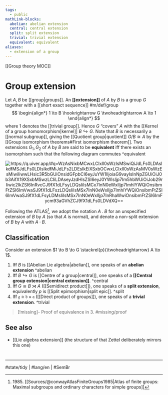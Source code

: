 ```yaml
---
tags:
  - public
mathLink-blocks:
  abelian: abelian extension
  central: central extension
  split: split extension
  trivial: trivial extension
  equivalent: equivalent
aliases:
  - extension of a group
---
```

[[Group theory MOC]]
# Group extension

Let $A, B$ be [[group|groups]]. An **[[extension]]** of $A$ by $B$ is a group $G$ together with a [[short exact sequence]] #m/def/group 
$$
\begin{align*}
1 \to B \hookrightarrow G \twoheadrightarrow A \to 1
\end{align*}
$$
where $1$ denotes the [[trivial group]].
Hence $G$ “covers” $A$ with the [[Kernel of a group homomorphism|kernel]] $B \hookrightarrow G$.
Note that $B$ is necessarily a [[normal subgroup]], giving the [[Quotient group|quotient]] $G / B \cong A$ by the [[Group isomorphism theorems#First isomorphism theorem]].
Two extensions $G_{1},G_{2}$ of $A$ by $B$ are said to be **equivalent** iff there exists an isomorphism such that the following diagram commutes ^equivalent

<p align="center"><img align="center" src="https://i.upmath.me/svg/%0A%5Cusetikzlibrary%7Bcalc%7D%0A%5Cusetikzlibrary%7Bdecorations.pathmorphing%7D%0A%5Ctikzset%7Bcurve%2F.style%3D%7Bsettings%3D%7B%231%7D%2Cto%20path%3D%7B(%5Ctikztostart)%0A%20%20%20%20..%20controls%20(%24(%5Ctikztostart)!%5Cpv%7Bpos%7D!(%5Ctikztotarget)!%5Cpv%7Bheight%7D!270%3A(%5Ctikztotarget)%24)%0A%20%20%20%20and%20(%24(%5Ctikztostart)!1-%5Cpv%7Bpos%7D!(%5Ctikztotarget)!%5Cpv%7Bheight%7D!270%3A(%5Ctikztotarget)%24)%0A%20%20%20%20..%20(%5Ctikztotarget)%5Ctikztonodes%7D%7D%2C%0A%20%20%20%20settings%2F.code%3D%7B%5Ctikzset%7Bquiver%2F.cd%2C%231%7D%0A%20%20%20%20%20%20%20%20%5Cdef%5Cpv%23%231%7B%5Cpgfkeysvalueof%7B%2Ftikz%2Fquiver%2F%23%231%7D%7D%7D%2C%0A%20%20%20%20quiver%2F.cd%2Cpos%2F.initial%3D0.35%2Cheight%2F.initial%3D0%7D%0A%25%20TikZ%20arrowhead%2Ftail%20styles.%0A%5Ctikzset%7Btail%20reversed%2F.code%3D%7B%5Cpgfsetarrowsstart%7Btikzcd%20to%7D%7D%7D%0A%5Ctikzset%7B2tail%2F.code%3D%7B%5Cpgfsetarrowsstart%7BImplies%5Breversed%5D%7D%7D%7D%0A%5Ctikzset%7B2tail%20reversed%2F.code%3D%7B%5Cpgfsetarrowsstart%7BImplies%7D%7D%7D%0A%25%20TikZ%20arrow%20styles.%0A%5Ctikzset%7Bno%20body%2F.style%3D%7B%2Ftikz%2Fdash%20pattern%3Don%200%20off%201mm%7D%7D%0A%25%20https%3A%2F%2Fq.uiver.app%2F%23q%3DWzAsNixbMCwxLCIxIl0sWzIsMSwiQiJdLFs0LDAsIkdfMSJdLFs0LDIsIkdfMiJdLFs2LDEsIkEiXSxbOCwxLCIxIl0sWzAsMV0sWzEsMiwiIiwwLHsic3R5bGUiOnsidGFpbCI6eyJuYW1lIjoiaG9vayIsInNpZGUiOiJ0b3AifX19XSxbMSwzLCIiLDAseyJzdHlsZSI6eyJ0YWlsIjp7Im5hbWUiOiJob29rIiwic2lkZSI6InRvcCJ9fX1dLFsyLDQsIiIsMCx7InN0eWxlIjp7ImhlYWQiOnsibmFtZSI6ImVwaSJ9fX1dLFszLDQsIiIsMSx7InN0eWxlIjp7ImhlYWQiOnsibmFtZSI6ImVwaSJ9fX1dLFsyLDMsIiIsMSx7InN0eWxlIjp7InRhaWwiOnsibmFtZSI6ImFycm93aGVhZCJ9fX1dLFs0LDVdXQ%3D%3D%0A%5C%5B%5Cbegin%7Btikzcd%7D%0A%09%26%26%26%26%20%7BG_1%7D%20%5C%5C%0A%091%20%26%26%20B%20%26%26%26%26%20A%20%26%26%201%20%5C%5C%0A%09%26%26%26%26%20%7BG_2%7D%0A%09%5Carrow%5Btwo%20heads%2C%20from%3D1-5%2C%20to%3D2-7%5D%0A%09%5Carrow%5Btail%20reversed%2C%20from%3D1-5%2C%20to%3D3-5%5D%0A%09%5Carrow%5Bfrom%3D2-1%2C%20to%3D2-3%5D%0A%09%5Carrow%5Bhook%2C%20from%3D2-3%2C%20to%3D1-5%5D%0A%09%5Carrow%5Bhook%2C%20from%3D2-3%2C%20to%3D3-5%5D%0A%09%5Carrow%5Bfrom%3D2-7%2C%20to%3D2-9%5D%0A%09%5Carrow%5Btwo%20heads%2C%20from%3D3-5%2C%20to%3D2-7%5D%0A%5Cend%7Btikzcd%7D%5C%5D%0A#invert" alt="https://q.uiver.app/#q=WzAsNixbMCwxLCIxIl0sWzIsMSwiQiJdLFs0LDAsIkdfMSJdLFs0LDIsIkdfMiJdLFs2LDEsIkEiXSxbOCwxLCIxIl0sWzAsMV0sWzEsMiwiIiwwLHsic3R5bGUiOnsidGFpbCI6eyJuYW1lIjoiaG9vayIsInNpZGUiOiJ0b3AifX19XSxbMSwzLCIiLDAseyJzdHlsZSI6eyJ0YWlsIjp7Im5hbWUiOiJob29rIiwic2lkZSI6InRvcCJ9fX1dLFsyLDQsIiIsMCx7InN0eWxlIjp7ImhlYWQiOnsibmFtZSI6ImVwaSJ9fX1dLFszLDQsIiIsMSx7InN0eWxlIjp7ImhlYWQiOnsibmFtZSI6ImVwaSJ9fX1dLFsyLDMsIiIsMSx7InN0eWxlIjp7InRhaWwiOnsibmFtZSI6ImFycm93aGVhZCJ9fX1dLFs0LDVdXQ==" /></p>

Following the ATLAS[^1985], we adopt the notation $A \mathbin . B$ for an unspecified extension of $B$ by $A$ (so that $A$ is normal),
and denote a non-split extension of $B$ by $A$ with $A \cdot B$.

[^1985]: 1985\. [[Sources/@conwayAtlasFiniteGroups1985|Atlas of finite groups: Maximal subgroups and ordinary characters for simple groups]]


## Classification

Consider an extension $1 \to B \to G \stackrel{p}{\twoheadrightarrow} A \to 1$.

1. Iff $B$ is [[Abelian Lie algebra|abelian]], one speaks of an **abelian extension** ^abelian
2. Iff $B \hookrightarrow G$ is [[Centre of a group|central]], one speaks of a **[[Central group extension|central extension]]**. ^central
3. Iff $G \cong B \rtimes A$ ([[Semidirect product]]), one speaks of a **split extension**, equivalently $p$ is [[Split epimorphism|split epic]]. ^split
4. Iff $\mathfrak{g} \cong \mathfrak{b} \times \mathfrak{a}$ ([[Direct product of groups]]), one speaks of a **trivial extension**. ^trivial

> [!missing]- Proof of equivalence in 3.
> #missing/proof



## See also

- [[Lie algebra extension]] (the structure of that Zettel deliberately mirrors this one)

#
---
#state/tidy | #lang/en | #SemBr
